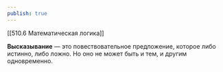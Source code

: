 ```yaml
---
publish: true
---
```

 [[510.6 Математическая логика]]

**Высказывание** — это повествовательное предложение, которое либо истинно, либо ложно. Но оно не может быть и тем, и другим одновременно.
